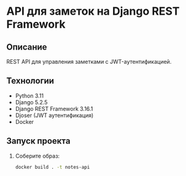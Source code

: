 # API для заметок на Django REST Framework

## Описание
REST API для управления заметками с JWT-аутентификацией.

## Технологии
- Python 3.11
- Django 5.2.5
- Django REST Framework 3.16.1
- Djoser (JWT аутентификация)
- Docker

## Запуск проекта
1. Соберите образ:
   ```bash
   docker build . -t notes-api
